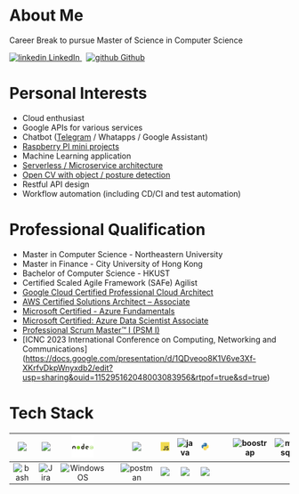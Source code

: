 # About Me
Career Break to pursue Master of Science in Computer Science
<p>
  <a href="https://www.linkedin.com/normankong" rel="nofollow noreferrer">
    <img src="https://i.stack.imgur.com/gVE0j.png" alt="linkedin"> LinkedIn
  </a> &nbsp; 
  <a href="https://github.com/normankong" rel="nofollow noreferrer">
    <img src="https://github.githubassets.com/images/modules/logos_page/GitHub-Mark.png" alt="github" width="16"> Github
  </a>
</p>


# Personal Interests
- Cloud enthusiast
- Google APIs for various services
- Chatbot ([Telegram](https://github.com/normankong/MyHaileyBot) / Whatapps / Google Assistant)
- [Raspberry PI mini projects](https://github.com/normankong/MyHaileySuper)
- Machine Learning application
- [Serverless / Microservice architecture](https://github.com/normankong/InvestmentPortfolioTracker)
- [Open CV with object / posture detection]()
- Restful API design
- Workflow automation (including CD/CI and test automation)

# Professional Qualification
- Master in Computer Science - Northeastern University
- Master in Finance - City University of Hong Kong 
- Bachelor of Computer Science - HKUST
- Certified Scaled Agile Framework (SAFe) Agilist 
- [Google Cloud Certified Professional Cloud Architect](https://www.credential.net/5123f0fd-a5a1-4312-92e4-f43c5293e44b?key=91a885c944e84263bbf5a5877526e69bad7478e3000b4c55cef9ffc971ca1196)
- [AWS Certified Solutions Architect – Associate](https://www.credly.com/badges/b6001d99-5805-4713-a186-362aad22128d?source=linked_in_profile)
- [Microsoft Certified - Azure Fundamentals](https://www.credly.com/badges/b5bc983c-5455-4880-98b2-35ca50c9ee7c/linked_in?t=rf0040)
- [Microsoft Certified: Azure Data Scientist Associate](https://www.credly.com/badges/56df64bf-fed0-4659-84b4-5033ddcb2e65/linked_in?t=rnbnng)
- [Professional Scrum Master™ I (PSM I)](https://www.credly.com/badges/06f64cf7-a272-40bf-ba67-eaa3b781e527/linked_in?t=rndfdq)
- [ICNC 2023 International Conference on Computing, Networking and
Communications] (https://docs.google.com/presentation/d/1QDveoo8K1V6ve3Xf-XKrfvDkpWnyxdb2/edit?usp=sharing&ouid=115295162048003083956&rtpof=true&sd=true)

# Tech Stack 

|<img src="https://cdn.jsdelivr.net/gh/devicons/devicon/icons/angularjs/angularjs-original.svg" width=40> | <img src="https://www.vectorlogo.zone/logos/springio/springio-icon.svg" width=40> | <img src="https://raw.githubusercontent.com/devicons/devicon/master/icons/nodejs/nodejs-original-wordmark.svg" width="40"> | <img src="https://raw.githubusercontent.com/devicons/devicon/master/icons/express/express-original-wordmark.svg" width="40"> | <img src="https://cdn.jsdelivr.net/gh/devicons/devicon/icons/confluence/confluence-original-wordmark.svg" width="40"> | <img src="https://raw.githubusercontent.com/devicons/devicon/master/icons/javascript/javascript-original.svg" width="40"> | <img src="https://cdn.jsdelivr.net/gh/devicons/devicon/icons/java/java-original-wordmark.svg" alt="java" width="40"> | <img src="https://raw.githubusercontent.com/devicons/devicon/master/icons/python/python-original.svg" alt="python" width="40">  | <img src="https://raw.githubusercontent.com/devicons/devicon/master/icons/html5/html5-original-wordmark.svg" alt="html5" width="40">  | <img src="https://raw.githubusercontent.com/devicons/devicon/master/icons/css3/css3-original-wordmark.svg" alt="css3" width="40"> | <img src="https://www.vectorlogo.zone/logos/getbootstrap/getbootstrap-icon.svg" alt="boostrap" width="40"> | <img src="https://www.vectorlogo.zone/logos/mysql/mysql-ar21.svg" alt="mysql" width="40"> | <img src="https://www.vectorlogo.zone/logos/visualstudio_code/visualstudio_code-icon.svg" alt="postman" width="40"> | <img src="https://cdn.jsdelivr.net/gh/devicons/devicon/icons/typescript/typescript-original.svg" alt="ts" width="40"> | 
|:-:|:-:|:-:|:-:|:-:|:-:|:-:|:-:|:-:|:-:|:-:|:-:|:-:|:-:|
| <img src="https://cdn.jsdelivr.net/gh/devicons/devicon/icons/bash/bash-original.svg" alt="bash" width="45" height="45"/> | <img src="https://upload.wikimedia.org/wikipedia/commons/4/4a/Jira_Software%402x-blue.png" alt="Jira" width="40"> | <img src="https://upload.wikimedia.org/wikipedia/commons/8/8d/Windows_darkblue_2012.svg" alt="WindowsOS" width="40"> | <img src="https://raw.githubusercontent.com/devicons/devicon/master/icons/linux/linux-original.svg" alt="linux" width="40"> | <img src="https://www.vectorlogo.zone/logos/getpostman/getpostman-icon.svg" alt="postman" width="40"> | <img src="https://media-exp1.licdn.com/dms/image/C560BAQG0atuX34L1bg/company-logo_200_200/0/1668875583913?e=1677110400&v=beta&t=l5LaotKKAll_7Nrig0pDbAs2VwSlOFk3J7aXheXzN84" width="80"> | <img src="https://images.credly.com/size/680x680/images/be8fcaeb-c769-4858-b567-ffaaa73ce8cf/image.png" width="60"> | <img src="https://www.gstatic.com/pantheon/images/welcome/supercloud.svg" width="60">
